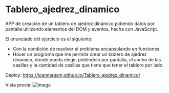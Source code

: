 # Tablero_ajedrez_dinamico
APP de creación de un tablero de ajedrez dinámico pidiendo datos por pantalla utilizando elementos del DOM y eventos, hecha con JavaScript.

El enunciado del ejercicio es el siguiente:
- Con la condición de resolver el problema encapsulando en funciones:
- Hacer un programa que me permita crear un tablero de ajedrez dinámico, donde pueda elegir, pidiéndolo por pantalla, 
el ancho de las casillas y la cantidad de casillas que tiene que tener el tablero por lado.

Deploy: https://joanmagam.github.io/Tablero_ajedrez_dinamico/

Vista previa:
![image](https://github.com/JoanMaGam/Tablero_ajedrez_dinamico/assets/122151033/c46ad037-2454-432c-97c5-f682f882c52b)

